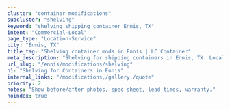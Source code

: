 ```yaml
---
cluster: "container modifications"
subcluster: "shelving"
keyword: "shelving shipping container Ennis, TX"
intent: "Commercial-Local"
page_type: "Location-Service"
city: "Ennis, TX"
title_tag: "Shelving container mods in Ennis | LC Container"
meta_description: "Shelving for shipping containers in Ennis, TX. Local fabrication & pro install. LC Container — Since 2003. Get a quote."
url_slug: "/ennis/modifications/shelving"
h1: "Shelving for Containers in Ennis"
internal_links: "/modifications,/gallery,/quote"
priority: 2
notes: "Show before/after photos, spec sheet, lead times, warranty."
noindex: true
---
```


<!-- TODO: Add unique city/inventory copy, images, and internal links here. -->
